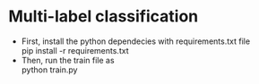 # Multi-label classification
* First, install the python dependecies with requirements.txt file  
   pip install -r requirements.txt    
* Then, run the train file as    
   python train.py
